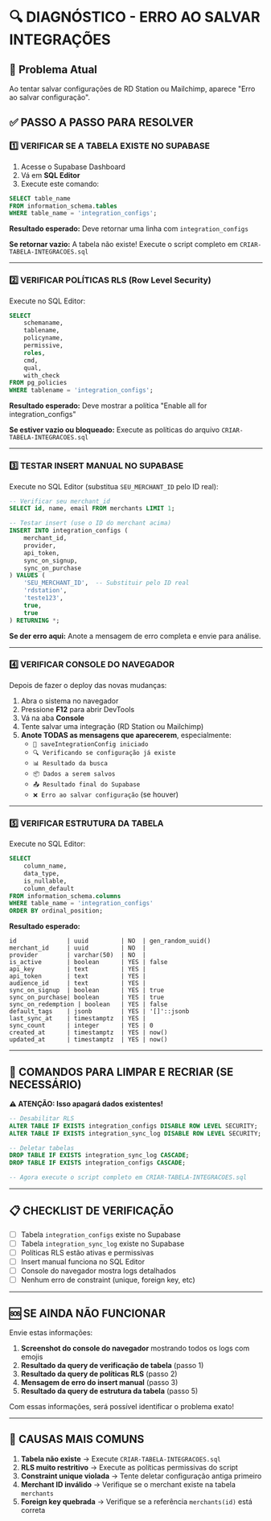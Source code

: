 # 🔍 DIAGNÓSTICO - ERRO AO SALVAR INTEGRAÇÕES

## 🚨 Problema Atual
Ao tentar salvar configurações de RD Station ou Mailchimp, aparece "Erro ao salvar configuração".

## ✅ PASSO A PASSO PARA RESOLVER

### 1️⃣ VERIFICAR SE A TABELA EXISTE NO SUPABASE

1. Acesse o Supabase Dashboard
2. Vá em **SQL Editor**
3. Execute este comando:

```sql
SELECT table_name 
FROM information_schema.tables 
WHERE table_name = 'integration_configs';
```

**Resultado esperado:** Deve retornar uma linha com `integration_configs`

**Se retornar vazio:** A tabela não existe! Execute o script completo em `CRIAR-TABELA-INTEGRACOES.sql`

---

### 2️⃣ VERIFICAR POLÍTICAS RLS (Row Level Security)

Execute no SQL Editor:

```sql
SELECT 
    schemaname,
    tablename,
    policyname,
    permissive,
    roles,
    cmd,
    qual,
    with_check
FROM pg_policies 
WHERE tablename = 'integration_configs';
```

**Resultado esperado:** Deve mostrar a política "Enable all for integration_configs"

**Se estiver vazio ou bloqueado:** Execute as políticas do arquivo `CRIAR-TABELA-INTEGRACOES.sql`

---

### 3️⃣ TESTAR INSERT MANUAL NO SUPABASE

Execute no SQL Editor (substitua `SEU_MERCHANT_ID` pelo ID real):

```sql
-- Verificar seu merchant_id
SELECT id, name, email FROM merchants LIMIT 1;

-- Testar insert (use o ID do merchant acima)
INSERT INTO integration_configs (
    merchant_id,
    provider,
    api_token,
    sync_on_signup,
    sync_on_purchase
) VALUES (
    'SEU_MERCHANT_ID',  -- Substituir pelo ID real
    'rdstation',
    'teste123',
    true,
    true
) RETURNING *;
```

**Se der erro aqui:** Anote a mensagem de erro completa e envie para análise.

---

### 4️⃣ VERIFICAR CONSOLE DO NAVEGADOR

Depois de fazer o deploy das novas mudanças:

1. Abra o sistema no navegador
2. Pressione **F12** para abrir DevTools
3. Vá na aba **Console**
4. Tente salvar uma integração (RD Station ou Mailchimp)
5. **Anote TODAS as mensagens que aparecerem**, especialmente:
   - `🔧 saveIntegrationConfig iniciado`
   - `🔍 Verificando se configuração já existe`
   - `📊 Resultado da busca`
   - `📦 Dados a serem salvos`
   - `📤 Resultado final do Supabase`
   - `❌ Erro ao salvar configuração` (se houver)

---

### 5️⃣ VERIFICAR ESTRUTURA DA TABELA

Execute no SQL Editor:

```sql
SELECT 
    column_name,
    data_type,
    is_nullable,
    column_default
FROM information_schema.columns
WHERE table_name = 'integration_configs'
ORDER BY ordinal_position;
```

**Resultado esperado:**
```
id              | uuid         | NO  | gen_random_uuid()
merchant_id     | uuid         | NO  |
provider        | varchar(50)  | NO  |
is_active       | boolean      | YES | false
api_key         | text         | YES |
api_token       | text         | YES |
audience_id     | text         | YES |
sync_on_signup  | boolean      | YES | true
sync_on_purchase| boolean      | YES | true
sync_on_redemption | boolean   | YES | false
default_tags    | jsonb        | YES | '[]'::jsonb
last_sync_at    | timestamptz  | YES |
sync_count      | integer      | YES | 0
created_at      | timestamptz  | YES | now()
updated_at      | timestamptz  | YES | now()
```

---

## 🔧 COMANDOS PARA LIMPAR E RECRIAR (SE NECESSÁRIO)

**⚠️ ATENÇÃO: Isso apagará dados existentes!**

```sql
-- Desabilitar RLS
ALTER TABLE IF EXISTS integration_configs DISABLE ROW LEVEL SECURITY;
ALTER TABLE IF EXISTS integration_sync_log DISABLE ROW LEVEL SECURITY;

-- Deletar tabelas
DROP TABLE IF EXISTS integration_sync_log CASCADE;
DROP TABLE IF EXISTS integration_configs CASCADE;

-- Agora execute o script completo em CRIAR-TABELA-INTEGRACOES.sql
```

---

## 📋 CHECKLIST DE VERIFICAÇÃO

- [ ] Tabela `integration_configs` existe no Supabase
- [ ] Tabela `integration_sync_log` existe no Supabase
- [ ] Políticas RLS estão ativas e permissivas
- [ ] Insert manual funciona no SQL Editor
- [ ] Console do navegador mostra logs detalhados
- [ ] Nenhum erro de constraint (unique, foreign key, etc)

---

## 🆘 SE AINDA NÃO FUNCIONAR

Envie estas informações:

1. **Screenshot do console do navegador** mostrando todos os logs com emojis
2. **Resultado da query de verificação de tabela** (passo 1)
3. **Resultado da query de políticas RLS** (passo 2)
4. **Mensagem de erro do insert manual** (passo 3)
5. **Resultado da query de estrutura da tabela** (passo 5)

Com essas informações, será possível identificar o problema exato!

---

## 🎯 CAUSAS MAIS COMUNS

1. **Tabela não existe** → Execute `CRIAR-TABELA-INTEGRACOES.sql`
2. **RLS muito restritivo** → Execute as políticas permissivas do script
3. **Constraint unique violada** → Tente deletar configuração antiga primeiro
4. **Merchant ID inválido** → Verifique se o merchant existe na tabela `merchants`
5. **Foreign key quebrada** → Verifique se a referência `merchants(id)` está correta
